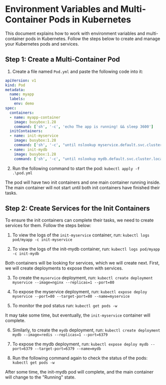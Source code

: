 #  Environment Variables and Multi-Container Pods in Kubernetes

This document explains how to work with environment variables and multi-container pods in Kubernetes. Follow the steps below to create and manage your Kubernetes pods and services. 

## Step 1: Create a Multi-Container Pod

1. Create a file named `Pod.yml` and paste the following code into it:

```yml
apiVersion: v1
kind: Pod
metadata:
  name: myapp
  labels:
    env: demo
spec:
  containers:
  - name: myapp-container
    image: busybox:1.28
    command: ['sh', '-c', 'echo The app is running! && sleep 3600']
  initContainers:
  - name: init-myservice
    image: busybox:1.28
    command: ['sh', '-c', "until nslookup myservice.default.svc.cluster.local; do echo waiting for myservice; sleep 2; done"]
  - name: init-mydb
    image: busybox:1.28
    command: ['sh', '-c', "until nslookup mydb.default.svc.cluster.local; do echo waiting for mydb; sleep 2; done"]
```
2. Run the following command to start the pod:
`kubectl apply -f .\pod.yml`

The pod will have two init containers and one main container running inside. The main container will not start until both init containers have finished their tasks.

 ## Step 2: Create Services for the Init Containers

To ensure the init containers can complete their tasks, we need to create services for them. Follow the steps below:

1. To view the logs of the `init-myservice` container, run:
`kubectl logs pod/myapp -c init-myservice`

2. To view the logs of the init-mydb container, run:
`kubectl logs pod/myapp -c init-mydb`

Both containers will be looking for services, which we will create next. First, we will create deployments to expose them with services.

3. To create the `myservice` deployment, run:
`kubectl create deployment myservice --image=nginx --replicas=1 --port=80`

4. To expose the myservice deployment, run:
`kubectl expose deploy myservice --port=80 --target-port=80 --name=myservice`

5. To monitor the pod status run:
`kubectl get pods -w`

It may take some time, but eventually, the `init-myservice` container will complete.

6. Similarly, to create the `mydb` deployment, run:
`kubectl create deployment mydb --image=redis --replicas=1 --port=6379`

7. To expose the mydb deployment, run:
`kubectl expose deploy mydb --port=6379 --target-port=6379 --name=mydb`

8. Run the following command again to check the status of the pods:
`kubectl get pods -w`

After some time, the init-mydb pod will complete, and the main container will change to the "Running" state.
